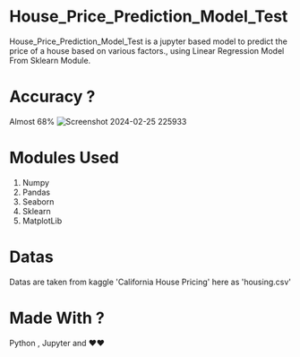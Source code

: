 # House_Price_Prediction_Model_Test
House_Price_Prediction_Model_Test is a jupyter based model to predict the price of a house based on various factors., using Linear Regression Model From Sklearn Module.

# Accuracy ?
Almost 68%
![Screenshot 2024-02-25 225933](https://github.com/ArunavaCoderEm/House_Price_Prediction_Model_Test/assets/121813676/1407b57d-51ae-4aba-80e5-6ab1911ae2f1)

# Modules Used
1. Numpy
2. Pandas
3. Seaborn
4. Sklearn
5. MatplotLib

# Datas
Datas are taken from kaggle 'California House Pricing' here as 'housing.csv'

# Made With ?
Python , Jupyter and ❤️❤️
